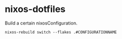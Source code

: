 # nixos-dotfiles

Build a certain nixosConfiguration.
```
nixos-rebuild switch --flakes .#CONFIGURATIONNAME
```
